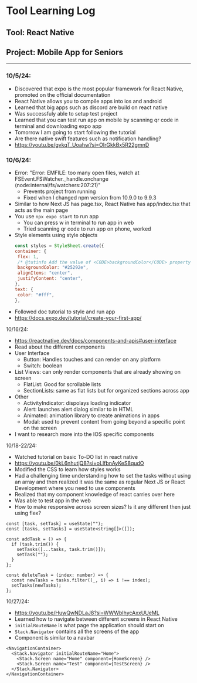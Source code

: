 # Tool Learning Log

## Tool: **React Native**

## Project: **Mobile App for Seniors**

---

### 10/5/24:

- Discovered that expo is the most popular framework for React Native, promoted on the official documentation
- React Native allows you to compile apps into ios and android
- Learned that big apps such as discord are build on react native
- Was successfuly able to setup test project
- Learned that you can test run app on mobile by scanning qr code in terminal and downloading expo app
- Tomorrow I am going to start following the tutorial
- Are there native swift features such as notification handling?
- https://youtu.be/gvkqT_Uoahw?si=OIrGkkBx5R22gmnD

### 10/6/24:

- Error: "Error: EMFILE: too many open files, watch
  at FSEvent.FSWatcher.\_handle.onchange (node:internal/fs/watchers:207:21)"
  - Prevents project from running
  - Fixed when I changed npm version from 10.9.0 to 9.9.3
- Similar to how Next JS has page.tsx, React Native has app/index.tsx that acts as the main page
- You use `npx expo start` to run app
  - You can press w in terminal to run app in web
  - Tried scanning qr code to run app on phone, worked
- Style elements using style objects
  ```js
  const styles = StyleSheet.create({
  container: {
   flex: 1,
   /* @tutinfo Add the value of <CODE>backgroundColor</CODE> property with <CODE>'#25292e'</CODE>.*/
   backgroundColor: "#25292e",
   alignItems: "center",
   justifyContent: "center",
  },
  text: {
   color: "#fff",
  },
  ```
- Followed doc tutorial to style and run app
- https://docs.expo.dev/tutorial/create-your-first-app/

10/16/24:

- https://reactnative.dev/docs/components-and-apis#user-interface
- Read about the different components
- User Interface
  - Button: Handles touches and can render on any platform
  - Switch: boolean
- List Views: can only render components that are already showing on screen
  - FlatList: Good for scrollable lists
  - SectionLists: same as flat lists but for organized sections across app
- Other
  - ActivityIndicator: dispolays loading indicator
  - Alert: launches alert dialog similar to in HTML
  - Animated: animation library to create animations in apps
  - Modal: used to prevent content from going beyond a specific point on the screen
- I want to research more into the IOS specific components

10/18-22/24:

- Watched tutorial on basic To-DO list in react native
- https://youtu.be/0kL6nhutjQ8?si=oLlfbnAyKeS8qudO
- Modified the CSS to learn how styles works
- Had a challenging time understanding how to set the tasks without using an array and then realized it was the same as regular Next JS or React Development where you need to use components
- Realized that my component knowledge of react carries over here
- Was able to test app in the web
- How to make responsive across screen sizes? Is it any different then just using flex?

```tsx
const [task, setTask] = useState("");
const [tasks, setTasks] = useState<string[]>([]);

const addTask = () => {
  if (task.trim()) {
    setTasks([...tasks, task.trim()]);
    setTask("");
  }
};

const deleteTask = (index: number) => {
  const newTasks = tasks.filter((_, i) => i !== index);
  setTasks(newTasks);
};
```

10/27/24:
- https://youtu.be/HuwQwNDLaJ8?si=WWWbIhycAxxUUeML
- Learned how to navigate between different screens in React Native
- `initialRouteName` is what page the application should start on
- `Stack.Navigator` contains all the screens of the app
- Component is similar to a navbar
```tsx
<NavigationContainer>
  <Stack.Navigator initialRouteName="Home">
    <Stack.Screen name="Home" component={HomeScreen} />
    <Stack.Screen name="Test" component={TestScreen} />
  </Stack.Navigator>
</NavigationContainer>
```

<!--
* Links you used today (websites, videos, etc)
* Things you tried, progress you made, etc
* Challenges, a-ha moments, etc
* Questions you still have
* What you're going to try next
-->
